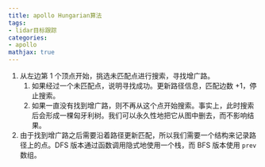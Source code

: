 ```yaml
---
title: apollo Hungarian算法
tags:
- lidar目标跟踪
categories:
- apollo
mathjax: true
---
```




<!--more-->

1. 从左边第 1 个顶点开始，挑选未匹配点进行搜索，寻找增广路。
   1. 如果经过一个未匹配点，说明寻找成功。更新路径信息，匹配边数 +1，停止搜索。
   2. 如果一直没有找到增广路，则不再从这个点开始搜索。事实上，此时搜索后会形成一棵匈牙利树。我们可以永久性地把它从图中删去，而不影响结果。
2. 由于找到增广路之后需要沿着路径更新匹配，所以我们需要一个结构来记录路径上的点。DFS 版本通过函数调用隐式地使用一个栈，而 BFS 版本使用 `prev` 数组。
